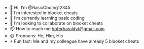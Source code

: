 - 👋 Hi, I’m @BasicCoding12345
- 👀 I’m interested in blooket cheats
- 🌱 I’m currently learning basic coding 
- 💞️ I’m looking to collaborate on blooket cheats
- 📫 How to reach me hoferharoldyt@gmail.com
- 😄 Pronouns: He, Him, His
- ⚡ Fun fact: Me and my colleague have already 5 blooket cheats

<!---
BasicCoding12345/BasicCoding12345 is a ✨ special ✨ repository because its `README.md` (this file) appears on your GitHub profile.
You can click the Preview link to take a look at your changes.
--->
